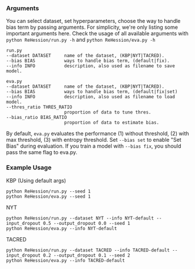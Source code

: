 ### Arguments
You can select dataset, set hyperparameters, choose the way to handle bias term by passing arguments. For simplicity, we're only listing some important arguments here. Check the usage of all available arguments with `python ReHession/run.py -h` and `python ReHession/eva.py -h`

```
run.py
--dataset DATASET     name of the dataset, (KBP|NYT|TACRED).
--bias BIAS           ways to handle bias term, (default|fix).
--info INFO           description, also used as filename to save model.
```

```
eva.py
--dataset DATASET     name of the dataset, (KBP|NYT|TACRED).
--bias BIAS           ways to handle bias term, (default|fix|set)
--info INFO           description, also used as filename to load model.
--thres_ratio THRES_RATIO
                      proportion of data to tune thres.
--bias_ratio BIAS_RATIO
                      proportion of data to estimate bias.
```

By default, `eva.py` evaluates the performance (1) without threshold, (2) with max threshold, (3) with entropy threshold. Set `--bias set` to enable "Set Bias" during evaluation. If you train a model with `--bias fix`, you should pass the same flag to eva.py.


### Example Usage
KBP (Using default args)
```
python ReHession/run.py --seed 1
python ReHession/eva.py --seed 1
```


NYT
```
python ReHession/run.py --dataset NYT --info NYT-default --input_dropout 0.5 --output_dropout 0.0 --seed 1
python ReHession/eva.py --info NYT-default
```


TACRED
```
python ReHession/run.py --dataset TACRED --info TACRED-default --input_dropout 0.2 --output_dropout 0.1 --seed 2
python ReHession/eva.py --info TACRED-default
```